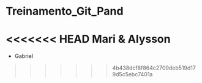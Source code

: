 # Treinamento_Git_Pand
<<<<<<< HEAD
Mari & Alysson
=======

* Gabriel
>>>>>>> 4b438dcf8f864c2709deb519d179d5c5ebc7401a
